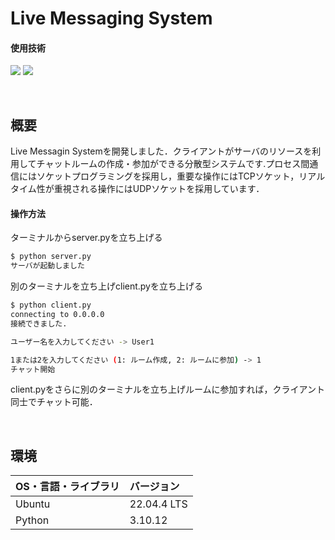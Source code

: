 # Live Messaging System

#### 使用技術
<p style="display: inline">
<img src="https://img.shields.io/badge/-Linux-212121.svg?logo=linux&style=popout">
<img src="https://img.shields.io/badge/-Python-FFC107.svg?logo=python&style=popout">
</p>

&nbsp;

## 概要

Live Messagin Systemを開発しました．クライアントがサーバのリソースを利用してチャットルームの作成・参加ができる分散型システムです.プロセス間通信にはソケットプログラミングを採用し，重要な操作にはTCPソケット，リアルタイム性が重視される操作にはUDPソケットを採用しています．

#### 操作方法
ターミナルからserver.pyを立ち上げる<br>
```bash
$ python server.py
サーバが起動しました
```
別のターミナルを立ち上げclient.pyを立ち上げる<br>
```bash
$ python client.py
connecting to 0.0.0.0
接続できました.

ユーザー名を入力してください -> User1 

1または2を入力してください (1: ルーム作成, 2: ルームに参加) -> 1
チャット開始
```
client.pyをさらに別のターミナルを立ち上げルームに参加すれば，クライアント同士でチャット可能．

&nbsp;

## 環境
| OS・言語・ライブラリ | バージョン |
| :------- | :------ |
| Ubuntu | 22.04.4 LTS |
| Python | 3.10.12 |

&nbsp;